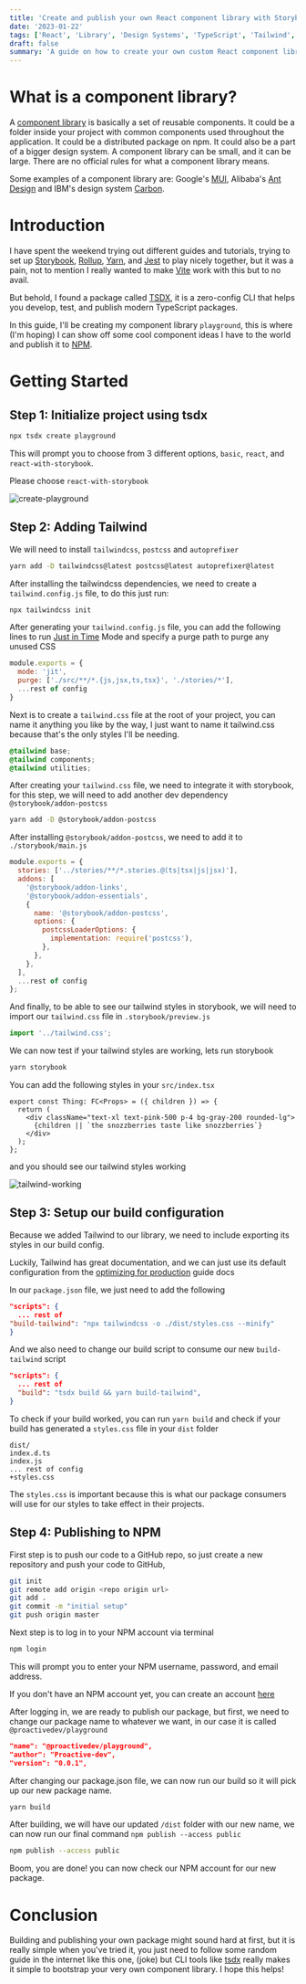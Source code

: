 ```yaml
---
title: 'Create and publish your own React component library with Storybook, TypeScript, and Tailwind'
date: '2023-01-22'
tags: ['React', 'Library', 'Design Systems', 'TypeScript', 'Tailwind', 'NPM', 'Storybook']
draft: false
summary: 'A guide on how to create your own custom React component library with Storybook, TypeScript, and Tailwind, and publish them to npm.'
---
```


# What is a component library?

A [component library](https://langvad.dev/blog/what-is-a-component-library/) is basically a set of reusable components. It could be a folder inside your project with
common components used throughout the application. It could be a distributed package on npm. It could also be a part of a bigger design system. A component
library can be small, and it can be large. There are no official rules for what a component library means.

Some examples of a component library are: Google's [MUI](https://mui.com/), Alibaba's [Ant Design](https://ant.design/) and IBM's design system [Carbon](https://carbondesignsystem.com/).

# Introduction

I have spent the weekend trying out different guides and tutorials, trying to set up [Storybook](https://storybook.js.org/), [Rollup](https://rollupjs.org/guide/en/), [Yarn](https://yarnpkg.com/), and
[Jest](https://jestjs.io/) to play nicely together, but it was a pain, not to mention I really wanted to make [Vite](https://vitejs.dev/) work with this but to no avail.

But behold, I found a package called [TSDX](https://tsdx.io/), it is a zero-config CLI that helps you develop, test, and publish modern TypeScript packages.

In this guide, I'll be creating my component library `playground`, this is where (I'm hoping) I can show off some cool component ideas I have to the world and
publish it to [NPM](https://www.npmjs.com/).

# Getting Started

## Step 1: Initialize project using tsdx

```bash
npx tsdx create playground
```

This will prompt you to choose from 3 different options, `basic`, `react`, and `react-with-storybook`.

Please choose `react-with-storybook`

![create-playground](/static/images/blog/react/create-playground.png)

## Step 2: Adding Tailwind

We will need to install `tailwindcss`, `postcss` and `autoprefixer`

```bash
yarn add -D tailwindcss@latest postcss@latest autoprefixer@latest
```

After installing the tailwindcss dependencies, we need to create a `tailwind.config.js` file, to do this just run:

```bash
npx tailwindcss init
```

After generating your `tailwind.config.js` file, you can add the following lines to run
[Just in Time](https://v2.tailwindcss.com/docs/just-in-time-mode) Mode and specify a purge path to purge any unused CSS

```js:tailwind.config.js
module.exports = {
  mode: 'jit',
  purge: ['./src/**/*.{js,jsx,ts,tsx}', './stories/*'],
  ...rest of config
}
```

Next is to create a `tailwind.css` file at the root of your project, you can name it anything you like by the way,
I just want to name it tailwind.css because that's the only styles I'll be needing.

```css:tailwind.css
@tailwind base;
@tailwind components;
@tailwind utilities;
```

After creating your `tailwind.css` file, we need to integrate it with storybook, for this step, we will need to add another
dev dependency `@storybook/addon-postcss`

```bash
yarn add -D @storybook/addon-postcss
```

After installing `@storybook/addon-postcss`, we need to add it to `./storybook/main.js`

```js:./storybook/main.js
module.exports = {
  stories: ['../stories/**/*.stories.@(ts|tsx|js|jsx)'],
  addons: [
    '@storybook/addon-links',
    '@storybook/addon-essentials',
    {
      name: '@storybook/addon-postcss',
      options: {
        postcssLoaderOptions: {
          implementation: require('postcss'),
        },
      },
    },
  ],
  ...rest of config
};
```

And finally, to be able to see our tailwind styles in storybook, we will need to import our `tailwind.css` file in `.storybook/preview.js`

```js:.storybook/preview.js
import '../tailwind.css';
```

We can now test if your tailwind styles are working, lets run storybook

```bash
yarn storybook
```

You can add the following styles in your `src/index.tsx`

```tsx:src/index.tsx
export const Thing: FC<Props> = ({ children }) => {
  return (
    <div className="text-xl text-pink-500 p-4 bg-gray-200 rounded-lg">
      {children || `the snozzberries taste like snozzberries`}
    </div>
  );
};
```

and you should see our tailwind styles working

![tailwind-working](/static/images/blog/react/tailwind-working.png)

## Step 3: Setup our build configuration

Because we added Tailwind to our library, we need to include exporting its styles in
our build config.

Luckily, Tailwind has great documentation, and we can just use its default configuration from the
[optimizing for production](https://tailwindcss.com/docs/optimizing-for-production) guide docs

In our `package.json` file, we just need to add the following

```json:package.json
"scripts": {
  ... rest of
"build-tailwind": "npx tailwindcss -o ./dist/styles.css --minify"
}
```

And we also need to change our build script to consume our new `build-tailwind` script

```json:package.json
"scripts": {
  ... rest of
  "build": "tsdx build && yarn build-tailwind",
}
```

To check if your build worked, you can run `yarn build` and check if your build has
generated a `styles.css` file in your `dist` folder

```diff:dist/
dist/
index.d.ts
index.js
... rest of config
+styles.css
```

The `styles.css` is important because this is what our package consumers will use for our
styles to take effect in their projects.

## Step 4: Publishing to NPM

First step is to push our code to a GitHub repo, so just create a new repository
and push your code to GitHub,

```bash
git init
git remote add origin <repo origin url>
git add .
git commit -m "initial setup"
git push origin master
```

Next step is to log in to your NPM account via terminal

```bash
npm login
```

This will prompt you to enter your NPM username, password, and email address.

If you don't have an NPM account yet, you can create an account [here](https://www.npmjs.com/signup)

After logging in, we are ready to publish our package, but first, we need to change our
package name to whatever we want, in our case it is called `@proactivedev/playground`

```json:package.json
"name": "@proactivedev/playground",
"author": "Proactive-dev",
"version": "0.0.1",
```

After changing our package.json file, we can now run our build so it will pick up our new package name.

```bash
yarn build
```

After building, we will have our updated `/dist` folder with our new name, we can now run our
final command `npm publish --access public`

```bash
npm publish --access public
```

Boom, you are done! you can now check our NPM account for our new package.

# Conclusion

Building and publishing your own package might sound hard at first, but it is really simple when you've tried it,
you just need to follow some random guide in the internet like this one, (joke) but CLI tools like [tsdx](https://tsdx.io/) really
makes it simple to bootstrap your very own component library. I hope this helps!
